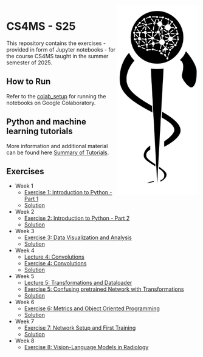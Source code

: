 <img src="images/logo_CS_MS_final.png" height="500" align="right"> 

# CS4MS - S25

This repository contains the exercises - provided in form of Jupyter notebooks - for the course CS4MS taught in the summer semester of 2025.

## How to Run

Refer to the [colab_setup](documents/ColabSetup.md) for running the notebooks on Google Colaboratory.

## Python and machine learning tutorials

More information and additional material can be found here [Summary of Tutorials](documents/ListOfTutorials.md).

## Exercises
- Week 1
  - [Exercise 1: Introduction to Python - Part 1](https://colab.research.google.com/github/CS4MS/CS4MS_S25/blob/main/exercises/Exercise_1.ipynb)
  - [Solution](https://colab.research.google.com/github/CS4MS/CS4MS_S25/blob/main/solutions/Exercise_1_Solution.ipynb)
- Week 2
  - [Exercise 2: Introduction to Python - Part 2](https://colab.research.google.com/github/CS4MS/CS4MS_S25/blob/main/exercises/Exercise_2.ipynb)
  - [Solution](https://colab.research.google.com/github/CS4MS/CS4MS_S25/blob/main/solutions/Exercise_2_Solution.ipynb)
- Week 3
  - [Exercise 3: Data Visualization and Analysis](https://colab.research.google.com/github/CS4MS/CS4MS_S25/blob/main/exercises/Exercise_3.ipynb)
  - [Solution](https://colab.research.google.com/github/CS4MS/CS4MS_S25/blob/main/solutions/Exercise_3_Solution.ipynb)
- Week 4
  - [Lecture 4: Convolutions](https://colab.research.google.com/github/CS4MS/CS4MS_S25/blob/main/lectures/Lecture_4.ipynb)
  - [Exercise 4: Convolutions](https://colab.research.google.com/github/CS4MS/CS4MS_S25/blob/main/exercises/Exercise_4.ipynb)
  - [Solution](https://colab.research.google.com/github/CS4MS/CS4MS_S25/blob/main/solutions/Exercise_4_Solution.ipynb)
- Week 5
  - [Lecture 5: Transformations and Dataloader](https://colab.research.google.com/github/CS4MS/CS4MS_S25/blob/main/lectures/Lecture_5.ipynb)
  - [Exercise 5: Confusing pretrained Network with Transformations](https://colab.research.google.com/github/CS4MS/CS4MS_S25/blob/main/exercises/Exercise_5.ipynb) 
  - [Solution](https://colab.research.google.com/github/CS4MS/CS4MS_S25/blob/main/solutions/Exercise_5_Solution.ipynb)
- Week 6
  - [Exercise 6: Metrics and Object Oriented Programming](https://colab.research.google.com/github/CS4MS/CS4MS_S25/blob/main/exercises/Exercise_6.ipynb)
  - [Solution](https://colab.research.google.com/github/CS4MS/CS4MS_S25/blob/main/solutions/Exercise_6_Solution.ipynb)
- Week 7
  - [Exercise 7: Network Setup and First Training](https://colab.research.google.com/github/CS4MS/CS4MS_S25/blob/main/exercises/Exercise_7.ipynb)
  - [Solution](https://colab.research.google.com/github/CS4MS/CS4MS_S25/blob/main/solutions/Exercise_7_Solution.ipynb)
- Week 8
  - [Exercise 8: Vision-Language Models in Radiology](https://colab.research.google.com/github/CS4MS/CS4MS_S25/blob/main/exercises/Exercise_8.ipynb)
<!--   - [Exercise 7b: Network Setup and First Training - part 2](https://colab.research.google.com/github/CS4MS/CS4MS_S25/blob/main/exercises/Exercise_7b.ipynb)
  - [Solution](https://colab.research.google.com/github/CS4MS/CS4MS_S25/blob/main/solutions/Exercise_7b_Solution.ipynb) -->
